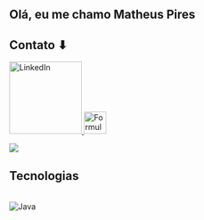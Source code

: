 
## Olá, eu me chamo Matheus Pires

## Contato ⬇

<a href="https://www.linkedin.com/in/matheus-gustavo-da-silva-pires-70b195268/">
  <img src="https://img.shields.io/badge/LinkedIn-0077B5?style=for-the-badge&logo=linkedin&logoColor=white" alt="LinkedIn" width="130">
</a>
<a href="https://docs.google.com/forms/d/e/1FAIpQLSdNzmKYBVPWfOXqLQGIjn-TePCo3BVxifuRgfxIBO5Zzqih7g/viewform?usp=sf_link">
  <img src="https://github.com/user-attachments/assets/3de6bdf1-126a-46ca-87c7-cd3c420f6159" alt="Formulário" width="40">
</a>
</a>


![](https://github.com/user-attachments/assets/9ba6ad09-901f-4ce7-b3e2-4442a6ee6cb4)



## Tecnologias 

<div style="display: inline_block"><br/>
  <img align="center" alt="Java" src="https://img.shields.io/badge/Java-ED8B00?style=for-the-badge&logo=openjdk&logoColor=white"/>
</div>
